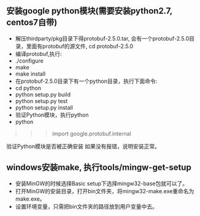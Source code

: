 ## 安装google python模块(需要安装python2.7, centos7自带)
- 解压thirdparty/pkg目录下得protobuf-2.5.0.tar, 会有一个protobuf-2.5.0目录，里面有protobuf的源文件, cd protobuf-2.5.0
- 编译protobuf,执行:
- ./configure
- make
- make install
- 在protobuf-2.5.0目录下有一个python目录，执行下面命令:
- cd python 
- python setup.py build 
- python setup.py test 
- python setup.py install
- 验证Python模块，执行python
- python 
>>> import google.protobuf.internal
>>> 
验证Python模块是否被正确安装
如果没有报错，说明安装正常。

## windows安装make, 执行tools/mingw-get-setup
- 安装MinGW的时候选择Basic setup下选择mingw32-base包就可以了。
- 打开MinGW的安装目录，打开bin文件夹，将mingw32-make.exe重命名为make.exe。
- 设置环境变量，只需把bin文件夹的路径放到用户变量中去。
